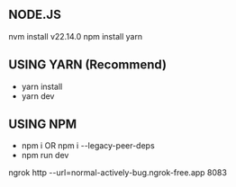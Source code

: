 ## NODE.JS

nvm install v22.14.0
npm install yarn 

## USING YARN (Recommend)

- yarn install
- yarn dev

## USING NPM

- npm i OR npm i --legacy-peer-deps
- npm run dev

ngrok http --url=normal-actively-bug.ngrok-free.app 8083
